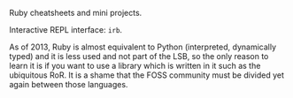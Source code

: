 Ruby cheatsheets and mini projects.

Interactive REPL interface: `irb`.

As of 2013, Ruby is almost equivalent to Python (interpreted, dynamically typed)
and it is less used and not part of the LSB, so the only
reason to learn it is if you want to use a library which is written in it
such as the ubiquitous RoR. It is a shame that the FOSS community must be divided
yet again between those languages.
